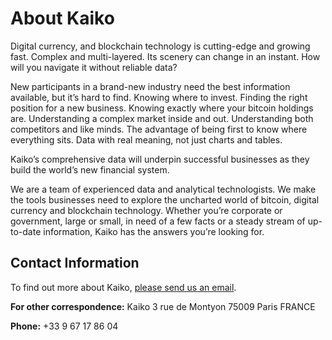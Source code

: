 # About Kaiko

Digital currency, and blockchain technology is cutting-edge and growing fast. Complex and multi-layered. Its scenery can change in an instant. How will you navigate it without reliable data?

New participants in a brand-new industry need the best information available, but it’s hard to find. Knowing where to invest. Finding the right position for a new business. Knowing exactly where your bitcoin holdings are. Understanding a complex market inside and out. Understanding both competitors and like minds. The advantage of being first to know where everything sits. Data with real meaning, not just charts and tables.

Kaiko’s comprehensive data will underpin successful businesses as they build the world’s new financial system.

We are a team of experienced data and analytical technologists. We make the tools businesses need to explore the uncharted world of bitcoin, digital currency and blockchain technology. Whether you’re corporate or government, large or small, in need of a few facts or a steady stream of up-to-date information, Kaiko has the answers you’re looking for.

## Contact Information

To find out more about Kaiko, [please send us an email](mailto:hello@kaiko.com).

**For other correspondence:**
Kaiko
3 rue de Montyon
75009 Paris
FRANCE

**Phone:** +33 9 67 17 86 04
